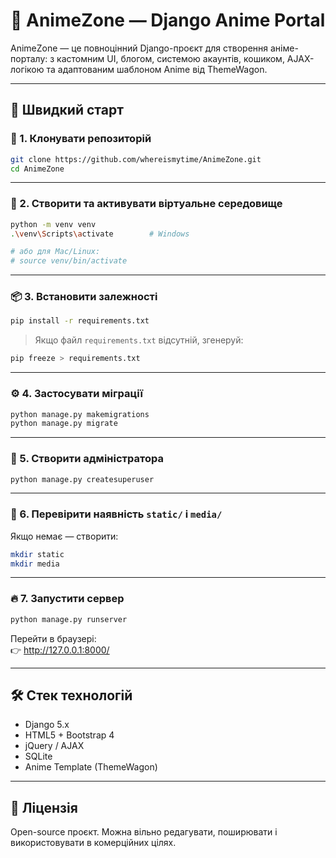 # 🎌 AnimeZone — Django Anime Portal

AnimeZone — це повноцінний Django-проєкт для створення аніме-порталу: з кастомним UI, блогом, системою акаунтів, кошиком, AJAX-логікою та адаптованим шаблоном Anime від ThemeWagon.

---

## 🚀 Швидкий старт

### 🔽 1. Клонувати репозиторій

```bash
git clone https://github.com/whereismytime/AnimeZone.git
cd AnimeZone
```

---

### 🐍 2. Створити та активувати віртуальне середовище

```bash
python -m venv venv
.\venv\Scripts\activate        # Windows

# або для Mac/Linux:
# source venv/bin/activate
```

---

### 📦 3. Встановити залежності

```bash
pip install -r requirements.txt
```

> Якщо файл `requirements.txt` відсутній, згенеруй:
```bash
pip freeze > requirements.txt
```

---

### ⚙️ 4. Застосувати міграції

```bash
python manage.py makemigrations
python manage.py migrate
```

---

### 👤 5. Створити адміністратора

```bash
python manage.py createsuperuser
```

---

### 💽 6. Перевірити наявність `static/` і `media/`

Якщо немає — створити:

```bash
mkdir static
mkdir media
```

---

### 🔥 7. Запустити сервер

```bash
python manage.py runserver
```

Перейти в браузері:  
👉 http://127.0.0.1:8000/

---

## 🛠️ Стек технологій

- Django 5.x
- HTML5 + Bootstrap 4
- jQuery / AJAX
- SQLite
- Anime Template (ThemeWagon)

---

## 📄 Ліцензія

Open-source проєкт. Можна вільно редагувати, поширювати і використовувати в комерційних цілях.